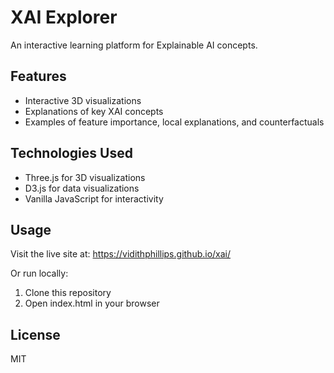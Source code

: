 # XAI Explorer

An interactive learning platform for Explainable AI concepts.

## Features

- Interactive 3D visualizations
- Explanations of key XAI concepts
- Examples of feature importance, local explanations, and counterfactuals

## Technologies Used

- Three.js for 3D visualizations
- D3.js for data visualizations
- Vanilla JavaScript for interactivity



## Usage

Visit the live site at: https://vidithphillips.github.io/xai/

Or run locally:
1. Clone this repository
2. Open index.html in your browser

## License

MIT 
